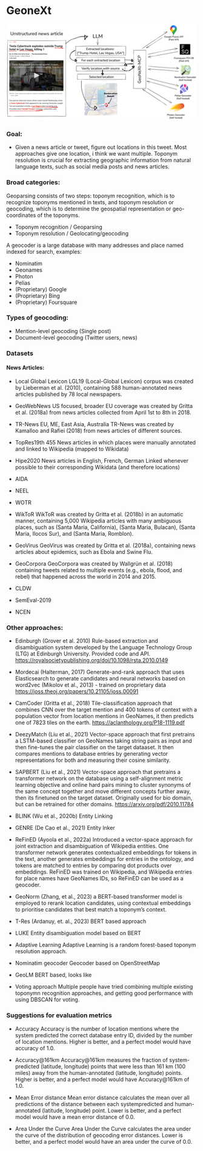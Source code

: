 # GeoneXt
![Showcase](/pictures/Excalidraw_GEONEXT_3.png)

### Goal:
- Given a news article or tweet, figure out locations in this tweet. Most approaches give one location, i think we want multiple. Toponym resolution is crucial for extracting geographic information from natural language texts, such as social media posts and news articles.

### Broad categories:
Geoparsing consists of two steps: toponym recognition, which is to recognize toponyms mentioned in texts, and toponym resolution or geocoding, which is to determine the geospatial representation or geo-coordinates of the toponyms.
- Toponym recognition / Geoparsing
- Toponym resolution / Geolocating/geocoding

A geocoder is a large database with many addresses and place named indexed for search, examples:
- Nominatim
- Geonames
- Photon
- Pelias
- (Proprietary) Google
- (Proprietary) Bing
- (Proprietary) Foursquare




### Types of geocoding:
- Mention-level geocoding (Single post)
- Document-level geocoding (Twitter users, news)

### Datasets
#### News Articles:
- Local Global Lexicon
    LGL19 (Local-Global Lexicon) corpus was created by Lieberman et al. (2010), containing 588 human-annotated news articles published by 78 local newspapers.
- GeoWebNews
    US focused, broader EU coverage
    was created by Gritta et al. (2018a) from news articles collected from April 1st to 8th in 2018.
- TR-News
    EU, ME, East Asia, Australia
    TR-News was created by Kamalloo and Rafiei (2018) from news articles of different sources.
- TopRes19th
    455 News articles in which places were manually annotated and linked to Wikipedia (mapped to Wikidata)
- Hipe2020
    News articles in English, French, German
    Linked whenever possible to their corresponding Wikidata (and therefore locations)
- AIDA
- NEEL
- WOTR
- WikToR
    WikToR was created by Gritta et al. (2018b) in an automatic manner, containing 5,000 Wikipedia articles with many ambiguous places, such as (Santa Maria, California), (Santa Maria, Bulacan), (Santa Maria, Ilocos Sur), and (Santa Maria, Romblon).
- GeoVirus
    GeoVirus was created by Gritta et al. (2018a), containing news articles about epidemics, such as Ebola and Swine Flu.
- GeoCorpora
    GeoCorpora was created by Wallgrün et al. (2018) containing tweets related to multiple events (e.g., ebola, flood, and rebel) that happened across the world in 2014 and 2015.
    
- CLDW
- SemEval-2019
- NCEN


### Other approaches:
- Edinburgh (Grover et al. 2010)
    Rule-based extraction and disambiguation system developed by the Language Technology Group (LTG) at Edinburgh University. Provided code and API.
    https://royalsocietypublishing.org/doi/10.1098/rsta.2010.0149

- Mordecai (Halterman, 2017)
    Generate-and-rank approach that uses Elasticsearch to generate candidates and neural networks based on word2vec (Mikolov et al., 2013) -  trained on proprietary data
    https://joss.theoj.org/papers/10.21105/joss.00091

- CamCoder (Gritta et al., 2018)
    Tile-classification approach that combines CNN over the target mention and 400 tokens of context with a population vector from location mentions in GeoNames, it then predicts one of 7823 tiles on the earth.
    https://aclanthology.org/P18-1119.pdf

- DeezyMatch (Liu et al., 2021)
    Vector-space approach that first pretrains a LSTM-based classifier on GeoNames taking string pairs as input and then fine-tunes the pair classifier on the target dataaset. It then compares mentions to database entries by generating vector representations for both and measuring their cosine similarity.

- SAPBERT (Liu et al., 2021)
    Vector-space approach that pretrains a transformer network on the database using a self-alignment metric learning objective and online hard pairs mining to cluster synonyms of the same concept together and move different concepts further away, then its finetuned on the target dataset. Originally used for bio domain, but can be retrained for other domains.
    https://arxiv.org/pdf/2010.11784

- BLINK (Wu et al., 2020b)
    Entity Linking

- GENRE (De Cao et al., 2021)
    Entity lnker

- ReFinED (Ayoola et al., 2022a)
    Introduced a vector-space approach for joint extraction and disambiguation of Wikipedia entities. One transformer network generates contextualized embeddings for tokens in the text, another generates embeddings for entries in the ontology, and tokens are matched to entries by comparing dot products over embeddings. ReFinED was trained on Wikipedia, and Wikipedia entries for place names have GeoNames IDs, so ReFinED can be used as a geocoder.

- GeoNorm (Zhang, et al., 2023)
    a BERT-based transformer model is employed to rerank location candidates, using contextual embeddings to prioritise candidates that best match a toponym’s context.

- T-Res (Ardanuy, et. al., 2023)
    BERT based approach

- LUKE
    Entity disambiguation model based on BERT

- Adaptive Learning
    Adaptive Learning is a random forest-based toponym resolution approach. 

- Nominatim geocoder
    Geocoder based on OpenStreetMap


- GeoLM 
    BERT based, looks like
    

- Voting approach
    Multiple people have tried combining multiple existing toponymn recognition approaches, and getting good performance with using DBSCAN for voting.



### Suggestions for evaluation metrics
- Accuracy
Accuracy is the number of location mentions
where the system predicted the correct database entry ID, divided by the number of location mentions.
Higher is better, and a perfect model would have
accuracy of 1.0.

- Accuracy@161km 
Accuracy@161km measures the fraction of
system-predicted (latitude, longitude) points that
were less than 161 km (100 miles) away from
the human-annotated (latitude, longitude) points.
Higher is better, and a perfect model would have
Accuracy@161km of 1.0.

- Mean Error distance
Mean error distance calculates the mean over
all predictions of the distance between each systempredicted and human-annotated (latitude, longitude) point. Lower is better, and a perfect model
would have a mean error distance of 0.0.

- Area Under the Curve
Area Under the Curve calculates the area under
the curve of the distribution of geocoding error
distances. Lower is better, and a perfect model
would have an area under the curve of 0.0.




